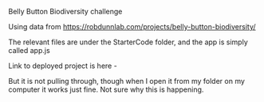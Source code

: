 Belly Button Biodiversity challenge

Using data from https://robdunnlab.com/projects/belly-button-biodiversity/

The relevant files are under the StarterCode folder, and the app is simply called app.js

Link to deployed project is here - 

But it is not pulling through, though when I open it from my folder on my computer it works just fine. Not sure why this is happening.
